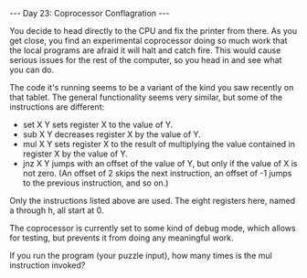 --- Day 23: Coprocessor Conflagration ---

You decide to head directly to the CPU and fix the printer from there. As you
get close, you find an experimental coprocessor doing so much work that the
local programs are afraid it will halt and catch fire. This would cause serious
issues for the rest of the computer, so you head in and see what you can do.

The code it's running seems to be a variant of the kind you saw recently on
that tablet. The general functionality seems very similar, but some of the
instructions are different:

* set X Y sets register X to the value of Y.
* sub X Y decreases register X by the value of Y.
* mul X Y sets register X to the result of multiplying the value contained in register X by the value of Y.
* jnz X Y jumps with an offset of the value of Y, but only if the value of X is
not zero. (An offset of 2 skips the next instruction, an offset of -1 jumps to
the previous instruction, and so on.)

Only the instructions listed above are used. The eight registers here, named a
through h, all start at 0.

The coprocessor is currently set to some kind of debug mode, which allows for
testing, but prevents it from doing any meaningful work.

If you run the program (your puzzle input), how many times is the mul
instruction invoked?
